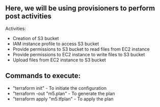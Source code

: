 ## Here, we will be using provisioners to perform post activities
Activities:
* Creation of S3 bucket
* IAM instance profile to access S3 bucket
* Provide permissions to S3 bucket to read files from EC2 instance
* Provide permissions to EC2 instance to write files to S3 bucket
* Upload files from EC2 instance to S3 bucket

## Commands to execute:
* "terraform init" - To initiate the configuration
* "terraform -out "m5.plan" - To generate the plan
* "terraform apply "m5.tfplan" - To apply the plan
